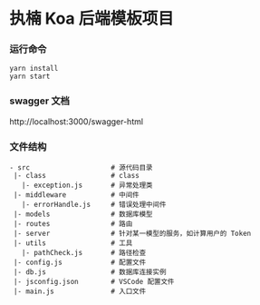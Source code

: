 # 执楠 Koa 后端模板项目


### 运行命令
```
yarn install
yarn start
```

### swagger 文档
http://localhost:3000/swagger-html

### 文件结构
```
- src                    # 源代码目录
 |- class                # class
   |- exception.js       # 异常处理类
 |- middleware           # 中间件
   |- errorHandle.js     # 错误处理中间件
 |- models               # 数据库模型
 |- routes               # 路由
 |- server               # 针对某一模型的服务，如计算用户的 Token
 |- utils                # 工具
   |- pathCheck.js       # 路径检查
 |- config.js            # 配置文件
 |- db.js                # 数据库连接实例
 |- jsconfig.json        # VSCode 配置文件
 |- main.js              # 入口文件
```
